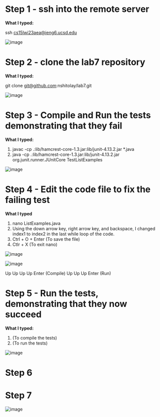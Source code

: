 # Step 1 - ssh into the remote server

**What I typed:**

ssh cs15lwi23aea@ieng6.ucsd.edu

![image](https://user-images.githubusercontent.com/122496486/220794330-4edae0a2-165d-46ec-92a1-3f8f06fc3aeb.png)


# Step 2 - clone the lab7 repository

**What I typed:**

git clone git@github.com:nshitolay/lab7.git

![image](https://user-images.githubusercontent.com/122496486/220794517-7c78abac-909d-487e-8d0d-6cf7deb2d622.png)


# Step 3 - Compile and Run the tests demonstrating that they fail

**What I typed:**

1. javac -cp .:lib/hamcrest-core-1.3.jar:lib/junit-4.13.2.jar *.java
2. java -cp .:lib/hamcrest-core-1.3.jar:lib/junit-4.13.2.jar org.junit.runner.JUnitCore TestListExamples

![image](https://user-images.githubusercontent.com/122496486/220794767-639742f4-f5c2-4924-82dd-29bcc98f24c3.png)



# Step 4 - Edit the code file to fix the failing test 

**What I typed**

1. nano ListExamples.java
2. Using the down arrow key, right arrow key, and backspace, 
I changed index1 to index2 in the last while loop of the code.
3. Ctrl + O + Enter (To save the file)
4. Ctlr + X (To exit nano)

![image](https://user-images.githubusercontent.com/122496486/220796554-fd0135d9-5a2f-4873-8ac2-efd7a7395ae6.png)

![image](https://user-images.githubusercontent.com/122496486/220794921-b9746266-a893-4de8-9804-11c4710a258b.png)





Up Up Up Up Enter (Compile)
Up Up Up Enter (Run)

# Step 5 - Run the tests, demonstrating that they now succeed

**What I typed:**

1. <up> <up> <up> <up> <enter> (To compile the tests)
2. <up> <up> <up> <enter> (To run the tests)
  
![image](https://user-images.githubusercontent.com/122496486/220796091-187f1804-21ef-4ca1-a0af-bffc547d57ec.png)

# Step 6


# Step 7
![image](https://user-images.githubusercontent.com/122496486/220795542-750bb193-0778-46bc-8a1a-7e2a27b581d4.png)
